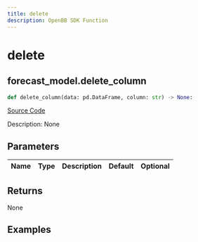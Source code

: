 ```yaml
---
title: delete
description: OpenBB SDK Function
---
```


# delete

## forecast_model.delete_column

```python title='openbb_terminal/forecast/forecast_model.py'
def delete_column(data: pd.DataFrame, column: str) -> None:
```
[Source Code](https://github.com/OpenBB-finance/OpenBBTerminal/tree/main/openbb_terminal/forecast/forecast_model.py#L442)

Description: None

## Parameters

| Name | Type | Description | Default | Optional |
| ---- | ---- | ----------- | ------- | -------- |

## Returns

None

## Examples


